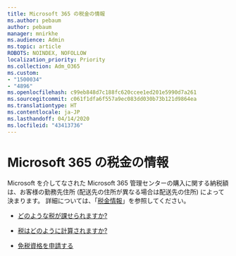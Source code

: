 ```yaml
---
title: Microsoft 365 の税金の情報
ms.author: pebaum
author: pebaum
manager: mnirkhe
ms.audience: Admin
ms.topic: article
ROBOTS: NOINDEX, NOFOLLOW
localization_priority: Priority
ms.collection: Adm_O365
ms.custom:
- "1500034"
- "4896"
ms.openlocfilehash: c99eb848d7c188fc620ccee1ed201e5990d7a261
ms.sourcegitcommit: c061f1dfa6f557a9ec083dd030b73b121d9864ea
ms.translationtype: HT
ms.contentlocale: ja-JP
ms.lasthandoff: 04/14/2020
ms.locfileid: "43413736"
---
```

# <a name="microsoft-365-tax-information"></a>Microsoft 365 の税金の情報

Microsoft を介してなされた Microsoft 365 管理センターの購入に関する納税額は、お客様の勤務先住所 (配送先の住所が異なる場合は配送先の住所) によって決まります。 詳細については、「[税金情報](https://docs.microsoft.com/microsoft-365/commerce/billing-and-payments/tax-information?view=o365-worldwide)」を参照してください。

- [どのような税が課せられますか?](https://docs.microsoft.com/microsoft-365/commerce/billing-and-payments/tax-information?view=o365-worldwide#what-tax-will-i-be-charged) 

- [税はどのように計算されますか?](https://docs.microsoft.com/microsoft-365/commerce/billing-and-payments/tax-information?view=o365-worldwide#how-taxes-are-calculated)

- [免税資格を申請する](https://docs.microsoft.com/microsoft-365/commerce/billing-and-payments/tax-information?view=o365-worldwide#apply-for-tax-exempt-status)
